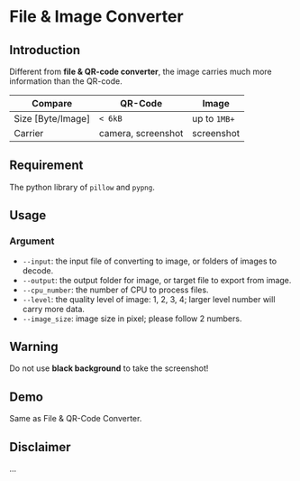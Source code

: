 # File & Image Converter

## Introduction

Different from **file & QR-code converter**, the image carries much more information than the QR-code.

| Compare           | QR-Code            | Image        |
| ----------------- | ------------------ | ------------ |
| Size [Byte/Image] | `< 6kB`            | up to `1MB+` |
| Carrier           | camera, screenshot | screenshot   |

## Requirement

The python library of `pillow` and `pypng`.

## Usage

### Argument

* `--input`: the input file of converting to image, or folders of images to decode.
* `--output`: the output folder for image, or target file to export from image.
* `--cpu_number`: the number of CPU to process files.
* `--level`: the quality level of image: 1, 2, 3, 4; larger level number will carry more data.
* `--image_size`: image size in pixel; please follow 2 numbers.

## Warning

Do not use **black background** to take the screenshot!

## Demo

Same as File & QR-Code Converter.

## Disclaimer

...